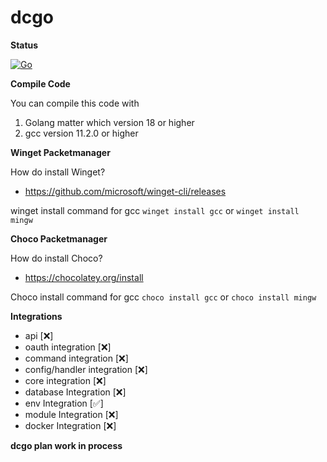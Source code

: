 # dcgo

**Status**

[![Go](https://github.com/nizarmurk/dcgo/actions/workflows/go.yml/badge.svg?branch=main)](https://github.com/nizarmurk/dcgo/actions/workflows/go.yml)

**Compile Code**

You can compile this code with
1. Golang matter which version 18 or higher
2. gcc version 11.2.0 or higher

**Winget Packetmanager**

How do install Winget?
- https://github.com/microsoft/winget-cli/releases

winget install command for gcc
`winget install gcc` or `winget install mingw`

**Choco Packetmanager**

How do install Choco?
- https://chocolatey.org/install

Choco install command for gcc
`choco install gcc` or `choco install mingw`

**Integrations**
- api [❌] 
- oauth integration [❌] 
- command integration [❌] 
- config/handler integration [❌] 
- core integration [❌] 
- database Integration [❌] 
- env Integration [✅] 
- module Integration [❌]
- docker Integration [❌]

**dcgo plan work in process**

![]()
